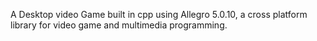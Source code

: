 A Desktop video Game built in cpp using Allegro 5.0.10, a cross platform library for video game and multimedia
programming.
